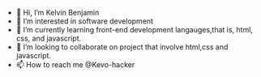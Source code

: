- 👋 Hi, I’m Kelvin Benjamin
- 👀 I’m interested in software development
- 🌱 I’m currently learning front-end development langauges,that is, html, css, and javascript.
- 💞️ I’m looking to collaborate on project that involve html,css and javascript.
- 📫 How to reach me @Kevo-hacker

<!---
Kevo-hacker/Kevo-hacker is a ✨ special ✨ repository because its `README.md` (this file) appears on your GitHub profile.
You can click the Preview link to take a look at your changes.
--->
